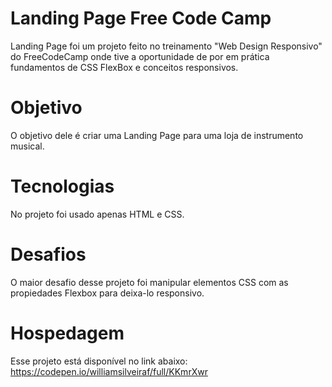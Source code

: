 # Landing Page Free Code Camp

Landing Page foi um projeto feito no treinamento "Web Design Responsivo" do FreeCodeCamp onde tive a oportunidade de por em prática fundamentos de CSS FlexBox e conceitos responsivos.

# Objetivo

O objetivo dele é criar uma Landing Page para uma loja de instrumento musical.

# Tecnologias

No projeto foi usado apenas HTML e CSS.

# Desafios

O maior desafio desse projeto foi manipular elementos CSS com as propiedades Flexbox para deixa-lo responsivo.

# Hospedagem 

Esse projeto está disponível no link abaixo:
https://codepen.io/williamsilveiraf/full/KKmrXwr